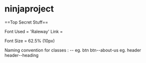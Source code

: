 # ninjaproject

==Top Secret Stuff==

Font Used = 'Raleway' Link  = <link href="https://fonts.googleapis.com/css?family=Raleway" rel="stylesheet">

Font Size = 62.5% (10px)

Naming convention for classes : <base> <base>--<component>
  eg. btn btn--about-us
  eg. header header--heading
